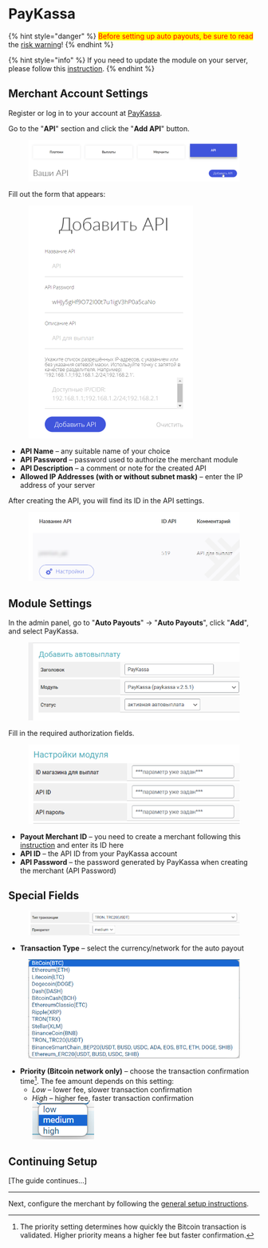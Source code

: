 # PayKassa

{% hint style="danger" %}
<mark style="color:red;">Before setting up auto payouts, be sure to read</mark> the [risk warning](https://premiumexchanger.com/wiki/preduprezhdenie-auto/)!
{% endhint %}

{% hint style="info" %}
If you need to update the module on your server, please follow this [instruction](https://premium.gitbook.io/rukovodstvo-polzovatelya/osnovnye-nastroiki/faq/kak-obnovit-faily-na-servere#moduli-avtovyplat).
{% endhint %}

## Merchant Account Settings

Register or log in to your account at [PayKassa](https://paykassa.pro/).

Go to the "**API**" section and click the "**Add API**" button.

<figure><img src="../../../.gitbook/assets/image (1255).png" alt=""><figcaption></figcaption></figure>

Fill out the form that appears:

<figure><img src="../../../.gitbook/assets/image (1256).png" alt="" width="330"><figcaption></figcaption></figure>

- **API Name** – any suitable name of your choice  
- **API Password** – password used to authorize the merchant module  
- **API Description** – a comment or note for the created API  
- **Allowed IP Addresses (with or without subnet mask)** – enter the IP address of your server  

After creating the API, you will find its ID in the API settings.

<figure><img src="../../../.gitbook/assets/image (1257).png" alt=""><figcaption></figcaption></figure>

## Module Settings

In the admin panel, go to "**Auto Payouts**" -> "**Auto Payouts**", click "**Add**", and select PayKassa.

<figure><img src="../../../.gitbook/assets/image (1254).png" alt="" width="512"><figcaption></figcaption></figure>

Fill in the required authorization fields.

<figure><img src="../../../.gitbook/assets/image (1258).png" alt="" width="447"><figcaption></figcaption></figure>

- **Payout Merchant ID** – you need to create a merchant following this [instruction](https://premium.gitbook.io/rukovodstvo-polzovatelya/osnovnye-nastroiki/merchanty-i-avtovyplaty/merchanty/paykassa#nastroiki-v-lichnom-kabinete-merchanta) and enter its ID here  
- **API ID** – the API ID from your PayKassa account  
- **API Password** – the password generated by PayKassa when creating the merchant (API Password)  

## Special Fields

<figure><img src="../../../.gitbook/assets/image (808).png" alt=""><figcaption></figcaption></figure>

- **Transaction Type** – select the currency/network for the auto payout  

<figure><img src="../../../.gitbook/assets/image (814).png" alt=""><figcaption></figcaption></figure>

- **Priority (Bitcoin network only)** – choose the transaction confirmation time[^1]. The fee amount depends on this setting:  
  - *Low* – lower fee, slower transaction confirmation  
  - *High* – higher fee, faster transaction confirmation  
![](<../../../.gitbook/assets/image (813).png>)

## Continuing Setup

[The guide continues...]  

---

[^1]: The priority setting determines how quickly the Bitcoin transaction is validated. Higher priority means a higher fee but faster confirmation.

Next, configure the merchant by following the [general setup instructions](https://premium.gitbook.io/rukovodstvo-polzovatelya/osnovnye-nastroiki/merchanty-i-avtovyplaty/avtovyplaty/obshie-nastroiki-merchantov-avtovyplat).

[^1]: The average transaction time ranges from twenty minutes to an hour, but when the network is congested, transaction times can increase significantly.
